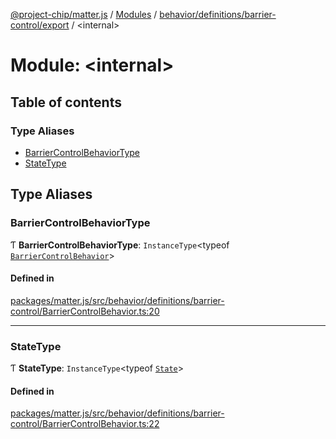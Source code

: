 [@project-chip/matter.js](../README.md) / [Modules](../modules.md) / [behavior/definitions/barrier-control/export](behavior_definitions_barrier_control_export.md) / \<internal\>

# Module: \<internal\>

## Table of contents

### Type Aliases

- [BarrierControlBehaviorType](behavior_definitions_barrier_control_export._internal_.md#barriercontrolbehaviortype)
- [StateType](behavior_definitions_barrier_control_export._internal_.md#statetype)

## Type Aliases

### BarrierControlBehaviorType

Ƭ **BarrierControlBehaviorType**: `InstanceType`\<typeof [`BarrierControlBehavior`](behavior_definitions_barrier_control_export.md#barriercontrolbehavior)\>

#### Defined in

[packages/matter.js/src/behavior/definitions/barrier-control/BarrierControlBehavior.ts:20](https://github.com/project-chip/matter.js/blob/0c058ae17fdba4c0b89b8b13c309011d51782299/packages/matter.js/src/behavior/definitions/barrier-control/BarrierControlBehavior.ts#L20)

___

### StateType

Ƭ **StateType**: `InstanceType`\<typeof [`State`](../classes/behavior_definitions_barrier_control_export.BarrierControlServer.md#state-1)\>

#### Defined in

[packages/matter.js/src/behavior/definitions/barrier-control/BarrierControlBehavior.ts:22](https://github.com/project-chip/matter.js/blob/0c058ae17fdba4c0b89b8b13c309011d51782299/packages/matter.js/src/behavior/definitions/barrier-control/BarrierControlBehavior.ts#L22)
